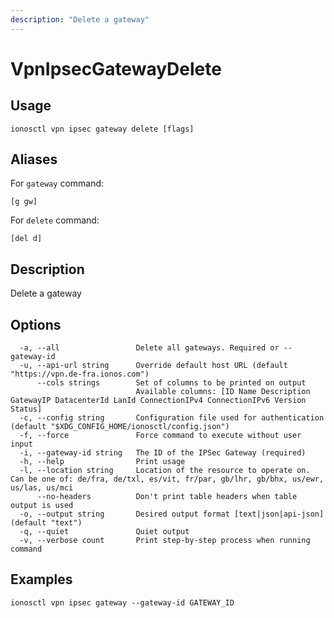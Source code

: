```yaml
---
description: "Delete a gateway"
---
```


# VpnIpsecGatewayDelete

## Usage

```text
ionosctl vpn ipsec gateway delete [flags]
```

## Aliases

For `gateway` command:

```text
[g gw]
```

For `delete` command:

```text
[del d]
```

## Description

Delete a gateway

## Options

```text
  -a, --all                 Delete all gateways. Required or --gateway-id
  -u, --api-url string      Override default host URL (default "https://vpn.de-fra.ionos.com")
      --cols strings        Set of columns to be printed on output 
                            Available columns: [ID Name Description GatewayIP DatacenterId LanId ConnectionIPv4 ConnectionIPv6 Version Status]
  -c, --config string       Configuration file used for authentication (default "$XDG_CONFIG_HOME/ionosctl/config.json")
  -f, --force               Force command to execute without user input
  -i, --gateway-id string   The ID of the IPSec Gateway (required)
  -h, --help                Print usage
  -l, --location string     Location of the resource to operate on. Can be one of: de/fra, de/txl, es/vit, fr/par, gb/lhr, gb/bhx, us/ewr, us/las, us/mci
      --no-headers          Don't print table headers when table output is used
  -o, --output string       Desired output format [text|json|api-json] (default "text")
  -q, --quiet               Quiet output
  -v, --verbose count       Print step-by-step process when running command
```

## Examples

```text
ionosctl vpn ipsec gateway --gateway-id GATEWAY_ID 
```

